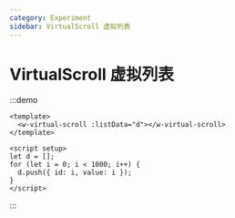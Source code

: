 ```yaml
---
category: Experiment
sidebar: VirtualScroll 虚拟列表
---
```


# VirtualScroll 虚拟列表


:::demo
```vue
<template>
  <w-virtual-scroll :listData="d"></w-virtual-scroll>
</template>

<script setup>
let d = [];
for (let i = 0; i < 1000; i++) {
  d.push({ id: i, value: i });
}
</script>
```
:::